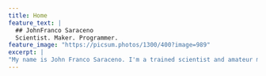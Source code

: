 ```yaml
---
title: Home
feature_text: |
  ## JohnFranco Saraceno
  Scientist. Maker. Programmer.
feature_image: "https://picsum.photos/1300/400?image=989"
excerpt: |
"My name is John Franco Saraceno. I'm a trained scientist and amateur maker with years of experience building hobby electronics and developng environmental sensors."
---
```


